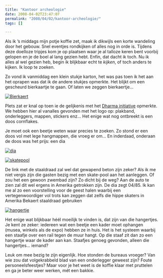 ```yaml
---
title: "Kantoor archeologie"
date: 2008-04-02T23:47:07
permalink: "2008/04/02/kantoor-archeologie/"
tags: []

---
```

Als ik ’s middags mijn potje koffie zet, maak ik dikwijls een korte wandeling door het gebouw. Snel eventjes rondkijken of alles nog in orde is. Tijdens deze doelloze tripjes kom je op plaatsen waar je al talloze keren bent voorbij gelopen en je de boel al lang gezien hebt. Enfin, dat dacht ik toch. Nu ik alles al wel gezien heb, begin ik blijkbaar echt te _kijken_, of toch anders te kijken. Ik loop te zoeken.

Zo vond ik vanmiddag een klein stukje karton, het was pas toen ik het aan het oprapen was dat ik de andere stukjes opmerkte. Het blijkt om een gescheurd bierkaartje te gaan. Of laten we zeggen bierkaertje…

[![](@images/posts/2008/04/bierkaert-297x300.jpg "Bierkaert")](@images/posts/2008/04/bierkaert.jpg)

Plets zat er knal op toen ie de gelijkenis met het [Dharma initiative](http://www.lostpedia.com/wiki/Dharma_Initiative "http://www.lostpedia.com/wiki/Dharma_Initiative") opmerkte. We hebben hier al vanalles gevonden met het logo op: plakband, onderleggers, mappen, stickers enz… Het enige wat nog ontbreekt is een doos cornflakes.

Je moet ook een beetje weten waar precies te zoeken. Zo stond er een doos vol met lege hangmappen, die vroeg er om… En inderdaad, onderaan de doos was het prijs: een dia

[![](@images/posts/2008/04/dia-150x150.jpg "dia")](@images/posts/2008/04/dia.jpg)

[![](@images/posts/2008/04/skatepool.jpg "skatepool")](@images/posts/2008/04/skatepool.jpg)

De link met de staaldraad zal wel dat gewapend beton zijn zeker? Als ik me niet vergis zijn die gasten bezig met een skate-pool aan het aanleggen. Of zou het een gewoon zwembad zijn? Zo dicht bij de weg? Aan de auto te zien zal dit wel ergens in Amerika getrokken zijn. De dia zegt 04/85. Ik kan me al zo een voorstelling voor de geest halen waarbij een vertegenwoordiger vol trots kan zeggen dat zelfs die hippe skaters in Amerika Bekaert staaldraad gebruiken

[![](@images/posts/2008/04/hangertje-168x300.jpg "hangertje")](@images/posts/2008/04/hangertje.jpg)

Het enige wat blijkbaar héél moeilijk te vinden is, dat zijn van die hangertjes. Je kent ze zeker: iedereen wat een beetje een kader moet ophangen (musea, winkels als de expo) hebben ze in huis. Het is het systeem waarbij een staafje over een rail tegen de muur hangt. Op die staaf zit dan zo een hangertje waar de kader aan kan. Staafjes genoeg gevonden, alleen die hangertjes… iemand?

Leuk om mee bezig te zijn eigenlijk. Hoe stonden de bureaus vroeger? Van wie zou dat volgekrabbeld blad van een onderlegger geweest zijn? Foute personeelsfeestjes? Maar voor je het weet is de koffie klaar met pruttelen en ga je beter weer werken, mét een bakkie.
